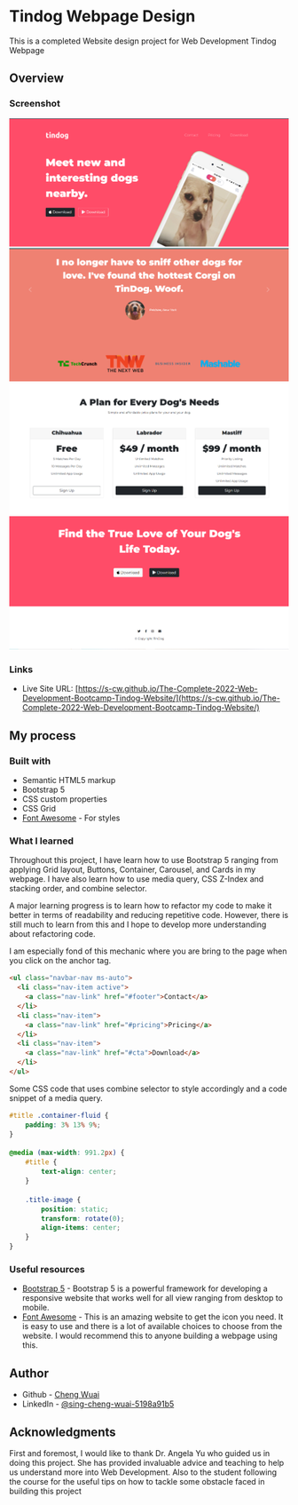 # Tindog Webpage Design

This is a completed Website design project for Web Development Tindog Webpage


## Overview

### Screenshot

![](images/screenshot-1.png)
![](images/screenshot-2.png)
![](images/screenshot-3.png)
![](images/screenshot-4.png)


### Links

- Live Site URL: [https://s-cw.github.io/The-Complete-2022-Web-Development-Bootcamp-Tindog-Website/](https://s-cw.github.io/The-Complete-2022-Web-Development-Bootcamp-Tindog-Website/)


## My process

### Built with

- Semantic HTML5 markup
- Bootstrap 5
- CSS custom properties
- CSS Grid
- [Font Awesome](https://fontawesome.com/) - For styles


### What I learned

Throughout this project, I have learn how to use Bootstrap 5 ranging from applying Grid layout, Buttons, Container, Carousel, and Cards in my webpage. I have also learn how to use media query, CSS Z-Index and stacking order, and combine selector.

A major learning progress is to learn how to refactor my code to make it better in terms of readability and reducing repetitive code. However, there is still much to learn from this and I hope to develop more understanding about refactoring code.

I am especially fond of this mechanic where you are bring to the page when you click on the anchor tag.
```html
<ul class="navbar-nav ms-auto">
  <li class="nav-item active">
    <a class="nav-link" href="#footer">Contact</a>
  </li>
  <li class="nav-item">
    <a class="nav-link" href="#pricing">Pricing</a>
  </li>
  <li class="nav-item">
    <a class="nav-link" href="#cta">Download</a>
  </li>
</ul>
```

Some CSS code that uses combine selector to style accordingly and a code snippet of a media query.
```css
#title .container-fluid {
    padding: 3% 13% 9%;
}

@media (max-width: 991.2px) {
    #title {
        text-align: center;
    }

    .title-image {
        position: static;
        transform: rotate(0);
        align-items: center;
    }
}
```


### Useful resources

- [Bootstrap 5](https://getbootstrap.com/docs/5.0/getting-started/introduction/) - Bootstrap 5 is a powerful framework for developing a responsive website that works well for all view ranging from desktop to mobile.
- [Font Awesome](https://fontawesome.com/) - This is an amazing website to get the icon you need. It is easy to use and there is a lot of available choices to choose from the website. I would recommend this to anyone building a webpage using this.


## Author

- Github - [Cheng Wuai](https://github.com/S-CW)
- LinkedIn - [@sing-cheng-wuai-5198a91b5](https://www.linkedin.com/in/sing-cheng-wuai-5198a91b5/">LinkedIn)


## Acknowledgments

First and foremost, I would like to thank Dr. Angela Yu who guided us in doing this project. She has provided invaluable advice and teaching to help us understand more into Web Development. Also to the student following the course for the useful tips on how to tackle some obstacle faced in building this project
